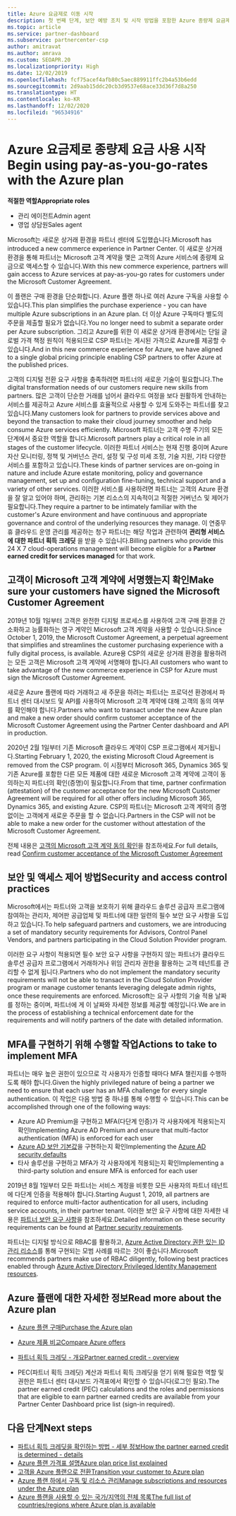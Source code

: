 ```yaml
---
title: Azure 요금제로 이동 시작
description: 첫 번째 단계, 보안 예방 조치 및 시작 방법을 포함한 Azure 종량제 요금제를 사용하여 귀하와 고객이 알아야 하는 사항에 대해 알아봅니다.
ms.topic: article
ms.service: partner-dashboard
ms.subservice: partnercenter-csp
author: amitravat
ms.author: amrava
ms.custom: SEOAPR.20
ms.localizationpriority: High
ms.date: 12/02/2019
ms.openlocfilehash: fcf75acef4afb80c5aec889911ffc2b4a53b6edd
ms.sourcegitcommit: 2d9aab15ddc20cb3d9537e68ace33d36f7d8a250
ms.translationtype: HT
ms.contentlocale: ko-KR
ms.lasthandoff: 12/02/2020
ms.locfileid: "96534916"
---
```

# <a name="begin-using-pay-as-you-go-rates-with-the-azure-plan"></a><span data-ttu-id="a9485-103">Azure 요금제로 종량제 요금 사용 시작</span><span class="sxs-lookup"><span data-stu-id="a9485-103">Begin using pay-as-you-go-rates with the Azure plan</span></span>

<span data-ttu-id="a9485-104">**적절한 역할**</span><span class="sxs-lookup"><span data-stu-id="a9485-104">**Appropriate roles**</span></span>

- <span data-ttu-id="a9485-105">관리 에이전트</span><span class="sxs-lookup"><span data-stu-id="a9485-105">Admin agent</span></span>
- <span data-ttu-id="a9485-106">영업 상담원</span><span class="sxs-lookup"><span data-stu-id="a9485-106">Sales agent</span></span>


<span data-ttu-id="a9485-107">Microsoft는 새로운 상거래 환경을 파트너 센터에 도입했습니다.</span><span class="sxs-lookup"><span data-stu-id="a9485-107">Microsoft has introduced a new commerce experience in Partner Center.</span></span>  <span data-ttu-id="a9485-108">이 새로운 상거래 환경을 통해 파트너는 Microsoft 고객 계약을 맺은 고객의 Azure 서비스에 종량제 요금으로 액세스할 수 있습니다.</span><span class="sxs-lookup"><span data-stu-id="a9485-108">With this new commerce experience, partners will gain access to Azure services at pay-as-you-go rates for customers under the Microsoft Customer Agreement.</span></span>

<span data-ttu-id="a9485-109">이 플랜은 구매 환경을 단순화합니다. Azure 플랜 하나로 여러 Azure 구독을 사용할 수 있습니다.</span><span class="sxs-lookup"><span data-stu-id="a9485-109">This plan simplifies the purchase experience - you can have multiple Azure subscriptions in an Azure plan.</span></span> <span data-ttu-id="a9485-110">더 이상 Azure 구독마다 별도의 주문을 제출할 필요가 없습니다.</span><span class="sxs-lookup"><span data-stu-id="a9485-110">You no longer need to submit a separate order per Azure subscription.</span></span> <span data-ttu-id="a9485-111">그리고 Azure를 위한 이 새로운 상거래 환경에서는 단일 글로벌 가격 책정 원칙이 적용되므로 CSP 파트너는 게시된 가격으로 Azure를 제공할 수 있습니다.</span><span class="sxs-lookup"><span data-stu-id="a9485-111">And in this new commerce experience for Azure, we have aligned to a single global pricing principle enabling CSP partners to offer Azure at the published prices.</span></span>

<span data-ttu-id="a9485-112">고객의 디지털 전환 요구 사항을 충족하려면 파트너의 새로운 기술이 필요합니다.</span><span class="sxs-lookup"><span data-stu-id="a9485-112">The digital transformation needs of our customers require new skills from partners.</span></span> <span data-ttu-id="a9485-113">많은 고객이 단순한 거래를 넘어서 클라우드 여정을 보다 원활하게 안내하는 서비스를 제공하고 Azure 서비스를 효율적으로 사용할 수 있게 도와주는 파트너를 찾고 있습니다.</span><span class="sxs-lookup"><span data-stu-id="a9485-113">Many customers look for partners to provide services above and beyond the transaction to make their cloud journey smoother and help consume Azure services efficiently.</span></span> <span data-ttu-id="a9485-114">Microsoft 파트너는 고객 수명 주기의 모든 단계에서 중요한 역할을 합니다.</span><span class="sxs-lookup"><span data-stu-id="a9485-114">Microsoft partners play a critical role in all stages of the customer lifecycle.</span></span> <span data-ttu-id="a9485-115">이러한 파트너 서비스는 현재 진행 중이며 Azure 자산 모니터링, 정책 및 거버넌스 관리, 설정 및 구성 미세 조정, 기술 지원, 기타 다양한 서비스를 포함하고 있습니다.</span><span class="sxs-lookup"><span data-stu-id="a9485-115">These kinds of partner services are on-going in nature and include Azure estate monitoring, policy and governance management, set up and configuration fine-tuning, technical support and a variety of other services.</span></span> <span data-ttu-id="a9485-116">이러한 서비스를 사용하려면 파트너는 고객의 Azure 환경을 잘 알고 있어야 하며, 관리하는 기본 리소스의 지속적이고 적절한 거버넌스 및 제어가 필요합니다.</span><span class="sxs-lookup"><span data-stu-id="a9485-116">They require a partner to be intimately familiar with the customer's Azure environment and have continuous and appropriate governance and control of the underlying resources they manage.</span></span> <span data-ttu-id="a9485-117">이 연중무휴 클라우드 운영 관리를 제공하는 청구 파트너는 해당 작업과 관련하여 **관리형 서비스에 대한 파트너 획득 크레딧** 을 받을 수 있습니다.</span><span class="sxs-lookup"><span data-stu-id="a9485-117">Billing partners who provide this 24 X 7 cloud-operations management will become eligible for a **Partner earned credit for services managed** for that work.</span></span>

## <a name="make-sure-your-customers-have-signed-the-microsoft-customer-agreement"></a><span data-ttu-id="a9485-118">고객이 Microsoft 고객 계약에 서명했는지 확인</span><span class="sxs-lookup"><span data-stu-id="a9485-118">Make sure your customers have signed the Microsoft Customer Agreement</span></span>

<span data-ttu-id="a9485-119">2019년 10월 1일부터 고객은 완전한 디지털 프로세스를 사용하여 고객 구매 환경을 간소화하고 능률화하는 영구 계약인 Microsoft 고객 계약을 사용할 수 있습니다.</span><span class="sxs-lookup"><span data-stu-id="a9485-119">Since October 1, 2019, the Microsoft Customer Agreement, a perpetual agreement that simplifies and streamlines the customer purchasing experience with a fully digital process, is available.</span></span> <span data-ttu-id="a9485-120">Azure용 CSP의 새로운 상거래 환경을 활용하려는 모든 고객은 Microsoft 고객 계약에 서명해야 합니다.</span><span class="sxs-lookup"><span data-stu-id="a9485-120">All customers who want to take advantage of the new commerce experience in CSP for Azure must sign the Microsoft Customer Agreement.</span></span>

<span data-ttu-id="a9485-121">새로운 Azure 플랜에 따라 거래하고 새 주문을 하려는 파트너는 프로덕션 환경에서 파트너 센터 대시보드 및 API를 사용하여 Microsoft 고객 계약에 대해 고객의 동의 여부를 확인해야 합니다.</span><span class="sxs-lookup"><span data-stu-id="a9485-121">Partners who want to transact under the new Azure plan and make a new order should confirm customer acceptance of the Microsoft Customer Agreement using the Partner Center dashboard and API in production.</span></span>

<span data-ttu-id="a9485-122">2020년 2월 1일부터 기존 Microsoft 클라우드 계약이 CSP 프로그램에서 제거됩니다.</span><span class="sxs-lookup"><span data-stu-id="a9485-122">Starting February 1, 2020, the existing Microsoft Cloud Agreement is removed from the CSP program.</span></span> <span data-ttu-id="a9485-123">이 시점부터 Microsoft 365, Dynamics 365 및 기존 Azure를 포함한 다른 모든 제품에 대한 새로운 Microsoft 고객 계약에 고객이 동의하는지 파트너의 확인(증명)이 필요합니다.</span><span class="sxs-lookup"><span data-stu-id="a9485-123">From that time, partner confirmation (attestation) of the customer acceptance for the new Microsoft Customer Agreement will be required for all other offers including Microsoft 365, Dynamics 365, and existing Azure.</span></span> <span data-ttu-id="a9485-124">CSP의 파트너는 Microsoft 고객 계약의 증명 없이는 고객에게 새로운 주문을 할 수 없습니다.</span><span class="sxs-lookup"><span data-stu-id="a9485-124">Partners in the CSP will not be able to make a new order for the customer without attestation of the Microsoft Customer Agreement.</span></span>

<span data-ttu-id="a9485-125">전체 내용은 [고객의 Microsoft 고객 계약 동의 확인](confirm-customer-agreement.md)을 참조하세요.</span><span class="sxs-lookup"><span data-stu-id="a9485-125">For full details, read [Confirm customer acceptance of the Microsoft Customer Agreement](confirm-customer-agreement.md)</span></span>

## <a name="security-and-access-control-practices"></a><span data-ttu-id="a9485-126">보안 및 액세스 제어 방법</span><span class="sxs-lookup"><span data-stu-id="a9485-126">Security and access control practices</span></span>

<span data-ttu-id="a9485-127">Microsoft에서는 파트너와 고객을 보호하기 위해 클라우드 솔루션 공급자 프로그램에 참여하는 관리자, 제어판 공급업체 및 파트너에 대한 일련의 필수 보안 요구 사항을 도입하고 있습니다.</span><span class="sxs-lookup"><span data-stu-id="a9485-127">To help safeguard partners and customers, we are introducing a set of mandatory security requirements for Advisors, Control Panel Vendors, and partners participating in the Cloud Solution Provider program.</span></span>

<span data-ttu-id="a9485-128">이러한 요구 사항이 적용되면 필수 보안 요구 사항을 구현하지 않는 파트너가 클라우드 솔루션 공급자 프로그램에서 거래하거나 위임 관리자 권한을 활용하는 고객 테넌트를 관리할 수 없게 됩니다.</span><span class="sxs-lookup"><span data-stu-id="a9485-128">Partners who do not implement the mandatory security requirements will not be able to transact in the Cloud Solution Provider program or manage customer tenants leveraging delegate admin rights, once these requirements are enforced.</span></span> <span data-ttu-id="a9485-129">Microsoft는 요구 사항의 기술 적용 날짜를 정하는 중이며, 파트너에 게 이 날짜와 자세한 정보를 제공할 예정입니다.</span><span class="sxs-lookup"><span data-stu-id="a9485-129">We are in the process of establishing a technical enforcement date for the requirements and will notify partners of the date with detailed information.</span></span>

## <a name="actions-to-take-to-implement-mfa"></a><span data-ttu-id="a9485-130">MFA를 구현하기 위해 수행할 작업</span><span class="sxs-lookup"><span data-stu-id="a9485-130">Actions to take to implement MFA</span></span>

<span data-ttu-id="a9485-131">파트너는 매우 높은 권한이 있으므로 각 사용자가 인증할 때마다 MFA 챌린지를 수행하도록 해야 합니다.</span><span class="sxs-lookup"><span data-stu-id="a9485-131">Given the highly privileged nature of being a partner we need to ensure that each user has an MFA challenge for every single authentication.</span></span> <span data-ttu-id="a9485-132">이 작업은 다음 방법 중 하나를 통해 수행할 수 있습니다.</span><span class="sxs-lookup"><span data-stu-id="a9485-132">This can be accomplished through one of the following ways:</span></span>

- <span data-ttu-id="a9485-133">Azure AD Premium을 구현하고 MFA(다단계 인증)가 각 사용자에게 적용되는지 확인</span><span class="sxs-lookup"><span data-stu-id="a9485-133">Implementing Azure AD Premium and ensure that multi-factor authentication (MFA) is enforced for each user</span></span>
- <span data-ttu-id="a9485-134">[Azure AD 보안 기본값](/azure/active-directory/conditional-access/concept-conditional-access-security-defaults)을 구현하는지 확인</span><span class="sxs-lookup"><span data-stu-id="a9485-134">Implementing the [Azure AD security defaults](/azure/active-directory/conditional-access/concept-conditional-access-security-defaults)</span></span>
- <span data-ttu-id="a9485-135">타사 솔루션을 구현하고 MFA가 각 사용자에게 적용되는지 확인</span><span class="sxs-lookup"><span data-stu-id="a9485-135">Implementing a third-party solution and ensure MFA is enforced for each user</span></span>

<span data-ttu-id="a9485-136">2019년 8월 1일부터 모든 파트너는 서비스 계정을 비롯한 모든 사용자의 파트너 테넌트에 다단계 인증을 적용해야 합니다.</span><span class="sxs-lookup"><span data-stu-id="a9485-136">Starting August 1, 2019, all partners are required to enforce multi-factor authentication for all users, including service accounts, in their partner tenant.</span></span> <span data-ttu-id="a9485-137">이러한 보안 요구 사항에 대한 자세한 내용은 [파트너 보안 요구 사항](partner-security-requirements.md)을 참조하세요.</span><span class="sxs-lookup"><span data-stu-id="a9485-137">Detailed information on these security requirements can be found at [Partner security requirements](partner-security-requirements.md).</span></span>

<span data-ttu-id="a9485-138">파트너는 디지털 방식으로 RBAC를 활용하고, [Azure Active Directory 권한 있는 ID 관리 리소스](/azure/active-directory/privileged-identity-management/pim-configure)를 통해 구현되는 모범 사례를 따르는 것이 좋습니다.</span><span class="sxs-lookup"><span data-stu-id="a9485-138">Microsoft recommends partners make use of RBAC diligently, following best practices enabled through [Azure Active Directory Privileged Identity Management resources](/azure/active-directory/privileged-identity-management/pim-configure).</span></span>

## <a name="read-more-about-the-azure-plan"></a><span data-ttu-id="a9485-139">Azure 플랜에 대한 자세한 정보</span><span class="sxs-lookup"><span data-stu-id="a9485-139">Read more about the Azure plan</span></span>

- [<span data-ttu-id="a9485-140">Azure 플랜 구매</span><span class="sxs-lookup"><span data-stu-id="a9485-140">Purchase the Azure plan</span></span>](purchase-azure-plan.md)

- [<span data-ttu-id="a9485-141">Azure 제품 비교</span><span class="sxs-lookup"><span data-stu-id="a9485-141">Compare Azure offers</span></span>](compare-azure-offers.md)

- [<span data-ttu-id="a9485-142">파트너 획득 크레딧 - 개요</span><span class="sxs-lookup"><span data-stu-id="a9485-142">Partner earned credit - overview</span></span>](partner-earned-credit.md)

- <span data-ttu-id="a9485-143">PEC(파트너 획득 크레딧) 계산과 파트너 획득 크레딧을 얻기 위해 필요한 역할 및 권한은 파트너 센터 대시보드 가격표에서 확인할 수 있습니다(로그인 필요).</span><span class="sxs-lookup"><span data-stu-id="a9485-143">The partner earned credit (PEC) calculations and the roles and permissions that are eligible to earn partner earned credits are available from your Partner Center Dashboard price list (sign-in required).</span></span>

## <a name="next-steps"></a><span data-ttu-id="a9485-144">다음 단계</span><span class="sxs-lookup"><span data-stu-id="a9485-144">Next steps</span></span> 

- [<span data-ttu-id="a9485-145">파트너 획득 크레딧을 확인하는 방법 - 세부 정보</span><span class="sxs-lookup"><span data-stu-id="a9485-145">How the partner earned credit is determined - details</span></span>](partner-earned-credit-explanation.md)
- [<span data-ttu-id="a9485-146">Azure 플랜 가격표 설명</span><span class="sxs-lookup"><span data-stu-id="a9485-146">Azure plan price list explained</span></span>](azure-plan-price-list.md)
- [<span data-ttu-id="a9485-147">고객을 Azure 플랜으로 전환</span><span class="sxs-lookup"><span data-stu-id="a9485-147">Transition your customer to Azure plan</span></span>](azure-plan-transition.md)
- [<span data-ttu-id="a9485-148">Azure 플랜 하에서 구독 및 리소스 관리</span><span class="sxs-lookup"><span data-stu-id="a9485-148">Manage subscriptions and resources under the Azure plan</span></span>](azure-plan-manage.md)
- [<span data-ttu-id="a9485-149">Azure 플랜을 사용할 수 있는 국가/지역의 전체 목록</span><span class="sxs-lookup"><span data-stu-id="a9485-149">The full list of countries/regions where Azure plan is available</span></span>](https://query.prod.cms.rt.microsoft.com/cms/api/am/binary/RE3QN0x)
